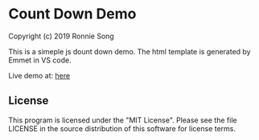 # Count Down Demo
Copyright (c) 2019 Ronnie Song

This is a simeple js dount down demo. The html template is generated by Emmet in VS code.

Live demo at: [here](https://codepen.io/ronniesong0809/pen/GVOoYQ)

## License
This program is licensed under the "MIT License". Please see the file LICENSE in the source distribution of this software for license terms.
